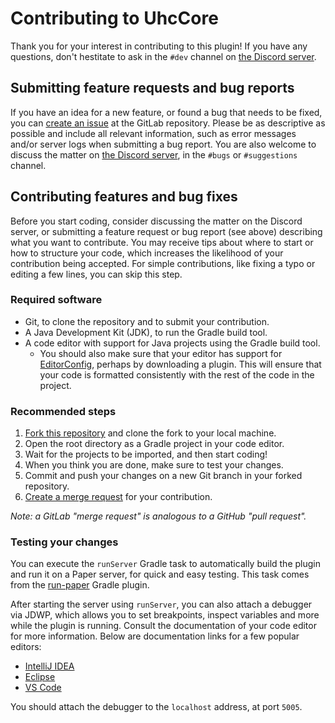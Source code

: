 # Contributing to UhcCore

Thank you for your interest in contributing to this plugin!
If you have any questions, don't hestitate to ask in the `#dev` channel
on [the Discord server][discord-invite].

[discord-invite]: https://discord.gg/fDCaKMX

## Submitting feature requests and bug reports

If you have an idea for a new feature, or found a bug that needs to be
fixed, you can [create an issue][issue-tracker] at the GitLab repository.
Please be as descriptive as possible and include all relevant information,
such as error messages and/or server logs when submitting a bug report.
You are also welcome to discuss the matter on
[the Discord server][discord-invite], in the `#bugs` or `#suggestions` channel.

[issue-tracker]: https://gitlab.com/uhccore/uhccore/-/issues

## Contributing features and bug fixes

Before you start coding, consider discussing the matter on the Discord server,
or submitting a feature request or bug report (see above) describing what
you want to contribute. You may receive tips about where to start or how to
structure your code, which increases the likelihood of your contribution being
accepted. For simple contributions, like fixing a typo or editing a few lines,
you can skip this step.

### Required software

- Git, to clone the repository and to submit your contribution.
- A Java Development Kit (JDK), to run the Gradle build tool.
- A code editor with support for Java projects using the Gradle build tool.
    - You should also make sure that your editor has support for
    [EditorConfig](https://editorconfig.org), perhaps by downloading a plugin.
    This will ensure that your code is formatted consistently with the rest
    of the code in the project.

### Recommended steps

1. [Fork this repository][forking] and clone the fork to your local machine.
2. Open the root directory as a Gradle project in your code editor.
3. Wait for the projects to be imported, and then start coding!
4. When you think you are done, make sure to test your changes.
5. Commit and push your changes on a new Git branch in your forked repository.
6. [Create a merge request][merging] for your contribution.

*Note: a GitLab "merge request" is analogous to a GitHub "pull request".*

[forking]: https://docs.gitlab.com/ee/user/project/repository/forking_workflow.html
[merging]: https://docs.gitlab.com/ee/user/project/repository/forking_workflow.html#merging-upstream

### Testing your changes

You can execute the `runServer` Gradle task to automatically build the plugin
and run it on a Paper server, for quick and easy testing. This task comes from
the [run-paper][run-paper] Gradle plugin.

After starting the server using `runServer`, you can also attach a debugger
via JDWP, which allows you to set breakpoints, inspect variables and more
while the plugin is running. Consult the documentation of your code editor
for more information. Below are documentation links for a few popular editors:

- [IntelliJ IDEA](https://www.jetbrains.com/help/idea/attaching-to-local-process.html#attach-to-local)
- [Eclipse](https://help.eclipse.org/latest/topic/org.eclipse.jdt.doc.user/tasks/task-remotejava_launch_config.htm)
- [VS Code](https://github.com/microsoft/vscode-java-debug/blob/main/Configuration.md)

You should attach the debugger to the `localhost` address, at port `5005`.

[run-paper]: https://github.com/jpenilla/run-paper
